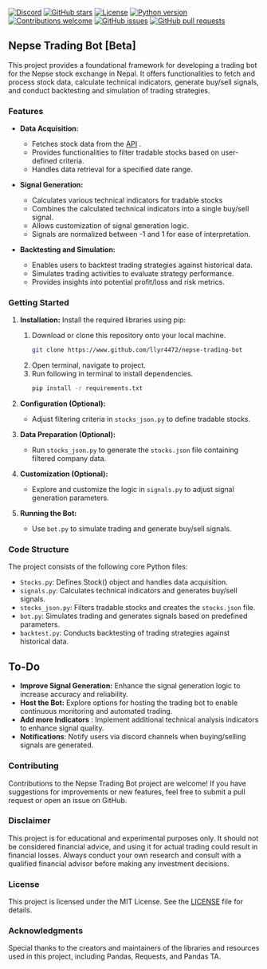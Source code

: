 [![Discord](https://img.shields.io/discord/1221415701353594940?color=7289DA&label=Discord&logo=discord&logoColor=white&style=flat-square)](https://discord.gg/MaCaJCN7)
[![GitHub stars](https://img.shields.io/github/stars/LLyr4472/nepse-trading-bot.svg?style=flat-square)](https://github.com/LLyr4472/nepse-trading-bot/stargazers)
[![License](https://img.shields.io/badge/License-MIT-yellow.svg?style=flat-square)](https://opensource.org/licenses/MIT)
[![Python version](https://img.shields.io/badge/Python-3.11.1-blue.svg?style=flat-square)](https://www.python.org/downloads/)
[![Contributions welcome](https://img.shields.io/badge/Contributions-welcome-brightgreen.svg?style=flat-square)](https://github.com/LLyr4472/nepse-trading-bot/issues)
[![GitHub issues](https://img.shields.io/github/issues/LLyr4472/nepse-trading-bot.svg?style=flat-square)](https://github.com/LLyr4472/nepse-trading-bot/issues)
[![GitHub pull requests](https://img.shields.io/github/issues-pr/LLyr4472/nepse-trading-bot.svg?style=flat-square)](https://github.com/LLyr4472/nepse-trading-bot/pulls)


## Nepse Trading Bot [Beta]

This project provides a foundational framework for developing a trading bot for the Nepse stock exchange in Nepal. It offers functionalities to fetch and process stock data, calculate technical indicators, generate buy/sell signals, and conduct backtesting and simulation of trading strategies.


### Features

* **Data Acquisition:**
    * Fetches stock data from the [API](https://the-value-crew.github.io/nepse-api) .
    * Provides functionalities to filter tradable stocks based on user-defined criteria.
    * Handles data retrieval for a specified date range.

* **Signal Generation:**
    * Calculates various technical indicators for tradable stocks
    * Combines the calculated technical indicators into a single buy/sell signal.
    * Allows customization of signal generation logic.
    * Signals are normalized between -1 and 1 for ease of interpretation.

* **Backtesting and Simulation:**
    * Enables users to backtest trading strategies against historical data.
    * Simulates trading activities to evaluate strategy performance.
    * Provides insights into potential profit/loss and risk metrics.

### Getting Started

1. **Installation:** Install the required libraries using pip:
    1. Download  or clone this repository onto your local machine.
        ```bash
        git clone https://www.github.com/llyr4472/nepse-trading-bot 
        ```
    2. Open terminal, navigate to project.
    3. Run following in terminal to install dependencies.
        ```bash
        pip install -r requirements.txt
        ```

2. **Configuration (Optional):**
    - Adjust filtering criteria in `stocks_json.py` to define tradable stocks.

3. **Data Preparation (Optional):**
    - Run `stocks_json.py` to generate the `stocks.json` file containing filtered company data.

4. **Customization (Optional):**
    - Explore and customize the logic in `signals.py` to adjust signal generation parameters.

5. **Running the Bot:**
    - Use `bot.py` to simulate trading and generate buy/sell signals.


### Code Structure

The project consists of the following core Python files:

* `Stocks.py`: Defines Stock() object and handles data acquisition.
* `signals.py`: Calculates technical indicators and generates buy/sell signals.
* `stocks_json.py`: Filters tradable stocks and creates the `stocks.json` file.
* `bot.py`: Simulates trading and generates signals based on predefined parameters.
* `backtest.py`: Conducts backtesting of trading strategies against historical data.

## To-Do

- **Improve Signal Generation:** Enhance the signal generation logic to increase accuracy and reliability.
- **Host the Bot:** Explore options for hosting the trading bot to enable continuous monitoring and automated trading.
- **Add more Indicators** : Implement additional technical analysis indicators to enhance signal quality.
- **Notifications**: Notify  users via discord channels when buying/selling  signals are generated.


### Contributing

Contributions to the Nepse Trading Bot project are welcome! If you have suggestions for improvements or new features, feel free to submit a pull request or open an issue on GitHub.

### Disclaimer

This project is for educational and experimental purposes only. It should not be considered financial advice, and using it for actual trading could result in financial losses. Always conduct your own research and consult with a qualified financial advisor before making any investment decisions.

### License

This project is licensed under the MIT License. See the [LICENSE](LICENSE) file for details.

### Acknowledgments

Special thanks to the creators and maintainers of the libraries and resources used in this project, including Pandas, Requests, and Pandas TA.
